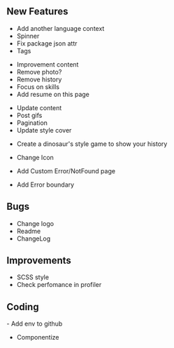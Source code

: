 ## New Features

<General>

- Add another language context
- Spinner
- Fix package json attr
- Tags

<About>

- Improvement content
- Remove photo?
- Remove history
- Focus on skills
- Add resume on this page

<Jobs>

- Update content
- Post gifs 
- Pagination
- Update style cover

<History>

- Create a dinosaur's style game to show your history

<Main>

- Change Icon

<ErrorPage>

- Add Custom Error/NotFound page

<ErrorBoundary>

- Add Error boundary

## Bugs

<General>

- Change logo
- Readme
- ChangeLog

## Improvements

- SCSS style
- Check perfomance in profiler

## Coding 

<Contact>
    - Add env to github

- Componentize

